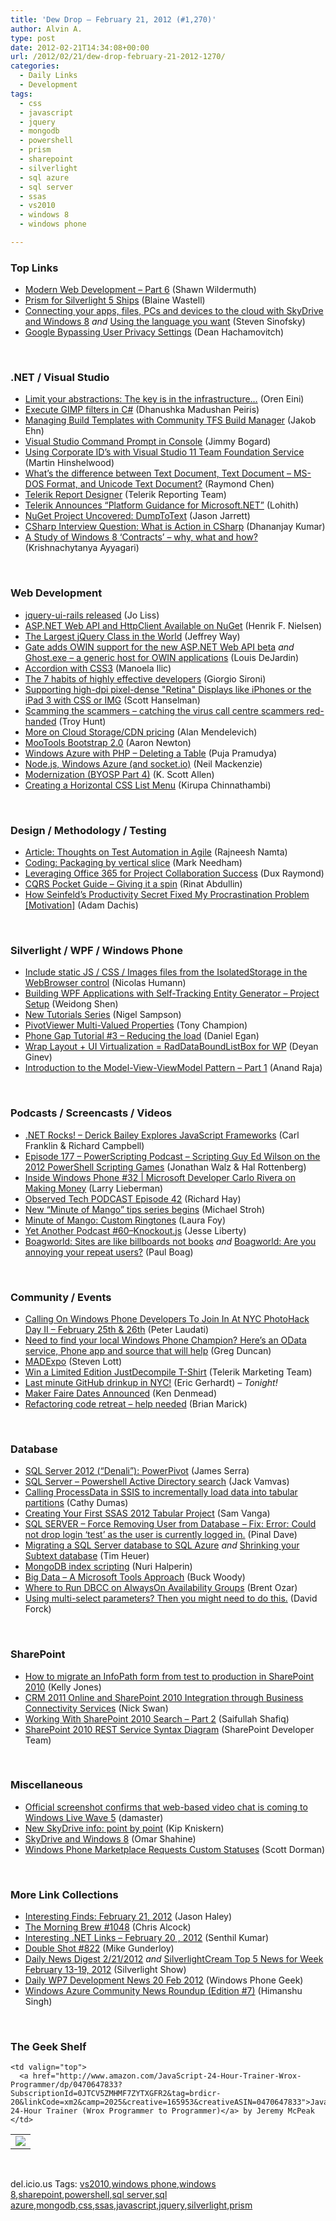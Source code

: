 ```yaml
---
title: 'Dew Drop – February 21, 2012 (#1,270)'
author: Alvin A.
type: post
date: 2012-02-21T14:34:08+00:00
url: /2012/02/21/dew-drop-february-21-2012-1270/
categories:
  - Daily Links
  - Development
tags:
  - css
  - javascript
  - jquery
  - mongodb
  - powershell
  - prism
  - sharepoint
  - silverlight
  - sql azure
  - sql server
  - ssas
  - vs2010
  - windows 8
  - windows phone

---
```

### <a name="top"></a>Top Links

  * [Modern Web Development &#8211; Part 6][1] (Shawn Wildermuth)
  * [Prism for Silverlight 5 Ships][2] (Blaine Wastell)
  * [Connecting your apps, files, PCs and devices to the cloud with SkyDrive and Windows 8][3] _and_ [Using the language you want][4] (Steven Sinofsky)
  * [Google Bypassing User Privacy Settings][5] (Dean Hachamovitch)

&#160;

### <a name="dotnet"></a>.NET / Visual Studio

  * [Limit your abstractions: The key is in the infrastructure…][6] (Oren Eini)
  * [Execute GIMP filters in C#][7] (Dhanushka Madushan Peiris)
  * [Managing Build Templates with Community TFS Build Manager][8] (Jakob Ehn)
  * [Visual Studio Command Prompt in Console][9] (Jimmy Bogard)
  * [Using Corporate ID’s with Visual Studio 11 Team Foundation Service][10] (Martin Hinshelwood)
  * [What&#8217;s the difference between Text Document, Text Document &#8211; MS-DOS Format, and Unicode Text Document?][11] (Raymond Chen)
  * [Telerik Report Designer][12] (Telerik Reporting Team)
  * [Telerik Announces “Platform Guidance for Microsoft.NET”][13] (Lohith)
  * [NuGet Project Uncovered: DumpToText][14] (Jason Jarrett)
  * [CSharp Interview Question: What is Action in CSharp][15] (Dhananjay Kumar)
  * [A Study of Windows 8 &#8216;Contracts&#8217; &#8211; why, what and how?][16] (Krishnachytanya Ayyagari)

&#160;

### <a name="web"></a>Web Development

  * [jquery-ui-rails released][17] (Jo Liss)
  * [ASP.NET Web API and HttpClient Available on NuGet][18] (Henrik F. Nielsen)
  * [The Largest jQuery Class in the World][19] (Jeffrey Way)
  * [Gate adds OWIN support for the new ASP.NET Web API beta][20] _and_ [Ghost.exe – a generic host for OWIN applications][21] (Louis DeJardin)
  * [Accordion with CSS3][22] (Manoela Ilic)
  * [The 7 habits of highly effective developers][23] (Giorgio Sironi)
  * [Supporting high-dpi pixel-dense "Retina" Displays like iPhones or the iPad 3 with CSS or IMG][24] (Scott Hanselman)
  * [Scamming the scammers – catching the virus call centre scammers red-handed][25] (Troy Hunt)
  * [More on Cloud Storage/CDN pricing][26] (Alan Mendelevich)
  * [MooTools Bootstrap 2.0][27] (Aaron Newton)
  * [Windows Azure with PHP – Deleting a Table][28] (Puja Pramudya)
  * [Node.js, Windows Azure (and socket.io)][29] (Neil Mackenzie)
  * [Modernization (BYOSP Part 4)][30] (K. Scott Allen)
  * [Creating a Horizontal CSS List Menu][31] (Kirupa Chinnathambi)

&#160;

### <a name="design"></a>Design / Methodology / Testing

  * [Article: Thoughts on Test Automation in Agile][32] (Rajneesh Namta)
  * [Coding: Packaging by vertical slice][33] (Mark Needham)
  * [Leveraging Office 365 for Project Collaboration Success][34] (Dux Raymond)
  * [CQRS Pocket Guide &#8211; Giving it a spin][35] (Rinat Abdullin)
  * [How Seinfeld&#8217;s Productivity Secret Fixed My Procrastination Problem [Motivation]][36] (Adam Dachis)

&#160;

### <a name="silverlight"></a>Silverlight / WPF / Windows Phone

  * [Include static JS / CSS / Images files from the IsolatedStorage in the WebBrowser control][37] (Nicolas Humann)
  * [Building WPF Applications with Self-Tracking Entity Generator &#8211; Project Setup][38] (Weidong Shen)
  * [New Tutorials Series][39] (Nigel Sampson)
  * [PivotViewer Multi-Valued Properties][40] (Tony Champion)
  * [Phone Gap Tutorial #3 – Reducing the load][41] (Daniel Egan)
  * [Wrap Layout + UI Virtualization = RadDataBoundListBox for WP][42] (Deyan Ginev)
  * [Introduction to the Model-View-ViewModel Pattern – Part 1][43] (Anand Raja)

&#160;

### <a name="podcasts"></a>Podcasts / Screencasts / Videos

  * [.NET Rocks! &#8211; Derick Bailey Explores JavaScript Frameworks][44] (Carl Franklin & Richard Campbell)
  * [Episode 177 &#8211; PowerScripting Podcast &#8211; Scripting Guy Ed Wilson on the 2012 PowerShell Scripting Games][45] (Jonathan Walz & Hal Rottenberg)
  * [Inside Windows Phone #32 | Microsoft Developer Carlo Rivera on Making Money][46] (Larry Lieberman)
  * [Observed Tech PODCAST Episode 42][47] (Richard Hay)
  * [New “Minute of Mango” tips series begins][48] (Michael Stroh)
  * [Minute of Mango: Custom Ringtones][49] (Laura Foy)
  * [Yet Another Podcast #60–Knockout.js][50] (Jesse Liberty)
  * <a href="http://boagworld.com/tumblog/sites-are-like-billboards-not-books/" target="_blank">Boagworld: Sites are like billboards not books</a> _and_ <a href="http://boagworld.com/usability/are-you-annoying-your-repeat-users/" target="_blank">Boagworld: Are you annoying your repeat users?</a> (Paul Boag)

&#160;

### <a name="events"></a>Community / Events

  * [Calling On Windows Phone Developers To Join In At NYC PhotoHack Day II – February 25th & 26th][51] (Peter Laudati)
  * [Need to find your local Windows Phone Champion? Here&#8217;s an OData service, Phone app and source that will help][52] (Greg Duncan)
  * [MADExpo][53] (Steven Lott)
  * [Win a Limited Edition JustDecompile T-Shirt][54] (Telerik Marketing Team)
  * <a href="https://github.com/blog/1053-last-minute-drinkup-in-nyc" target="_blank">Last minute GitHub drinkup in NYC!</a> (Eric Gerhardt) _– Tonight!_
  * [Maker Faire Dates Announced][55] (Ken Denmead)
  * [Refactoring code retreat &#8211; help needed][56] (Brian Marick)

&#160;

### <a name="sql"></a>Database

  * [SQL Server 2012 (“Denali”): PowerPivot][57] (James Serra)
  * [SQL Server – Powershell Active Directory search][58] (Jack Vamvas)
  * [Calling ProcessData in SSIS to incrementally load data into tabular partitions][59] (Cathy Dumas)
  * [Creating Your First SSAS 2012 Tabular Project][60] (Sam Vanga)
  * [SQL SERVER – Force Removing User from Database – Fix: Error: Could not drop login ‘test’ as the user is currently logged in.][61] (Pinal Dave)
  * [Migrating a SQL Server database to SQL Azure][62] _and_ [Shrinking your Subtext database][63] (Tim Heuer)
  * [MongoDB index scripting][64] (Nuri Halperin)
  * [Big Data &#8211; A Microsoft Tools Approach][65] (Buck Woody)
  * [Where to Run DBCC on AlwaysOn Availability Groups][66] (Brent Ozar)
  * [Using multi-select parameters? Then you might need to do this.][67] (David Forck)

&#160;

### <a name="sp"></a>SharePoint

  * [How to migrate an InfoPath form from test to production in SharePoint 2010][68] (Kelly Jones)
  * [CRM 2011 Online and SharePoint 2010 Integration through Business Connectivity Services][69] (Nick Swan)
  * [Working With SharePoint 2010 Search – Part 2][70] (Saifullah Shafiq)
  * [SharePoint 2010 REST Service Syntax Diagram][71] (SharePoint Developer Team)

&#160;

### <a name="misc"></a>Miscellaneous

  * [Official screenshot confirms that web-based video chat is coming to Windows Live Wave 5][72] (damaster)
  * [New SkyDrive info: point by point][73] (Kip Kniskern)
  * [SkyDrive and Windows 8][74] (Omar Shahine)
  * [Windows Phone Marketplace Requests Custom Statuses][75] (Scott Dorman)

&#160;

### <a name="links"></a>More Link Collections

  * [Interesting Finds: February 21, 2012][76] (Jason Haley)
  * [The Morning Brew #1048][77] (Chris Alcock)
  * [Interesting .NET Links – February 20 , 2012][78] (Senthil Kumar)
  * [Double Shot #822][79] (Mike Gunderloy)
  * [Daily News Digest 2/21/2012][80] _and_ [SilverlightCream Top 5 News for Week February 13-19, 2012][81] (Silverlight Show)
  * [Daily WP7 Development News 20 Feb 2012][82] (Windows Phone Geek)
  * [Windows Azure Community News Roundup (Edition #7)][83] (Himanshu Singh)

&#160;

### <a name="shelf"></a>The Geek Shelf

<table border="0" cellspacing="0" cellpadding="0">
  <tr>
    <td>
      <img data-recalc-dims="1" decoding="async" src="https://i0.wp.com/ecx.images-amazon.com/images/I/51CajQgp9FL._SL160_.jpg?w=660" />
    </td>
    
    <td valign="top">
      <a href="http://www.amazon.com/JavaScript-24-Hour-Trainer-Wrox-Programmer/dp/0470647833?SubscriptionId=0JTCV5ZMHMF7ZYTXGFR2&tag=brdicr-20&linkCode=xm2&camp=2025&creative=165953&creativeASIN=0470647833">JavaScript 24-Hour Trainer (Wrox Programmer to Programmer)</a> by Jeremy McPeak
    </td>
  </tr>
</table>

&#160;

<div style="padding-bottom: 0px; margin: 0px; padding-left: 0px; padding-right: 0px; display: inline; float: none; padding-top: 0px" id="scid:0767317B-992E-4b12-91E0-4F059A8CECA8:e06f42f7-64ff-4f1a-a119-a05b6eb7e3a2" class="wlWriterEditableSmartContent">
  del.icio.us Tags: <a href="http://del.icio.us/popular/vs2010" rel="tag">vs2010</a>,<a href="http://del.icio.us/popular/windows+phone" rel="tag">windows phone</a>,<a href="http://del.icio.us/popular/windows+8" rel="tag">windows 8</a>,<a href="http://del.icio.us/popular/sharepoint" rel="tag">sharepoint</a>,<a href="http://del.icio.us/popular/powershell" rel="tag">powershell</a>,<a href="http://del.icio.us/popular/sql+server" rel="tag">sql server</a>,<a href="http://del.icio.us/popular/sql+azure" rel="tag">sql azure</a>,<a href="http://del.icio.us/popular/mongodb" rel="tag">mongodb</a>,<a href="http://del.icio.us/popular/css" rel="tag">css</a>,<a href="http://del.icio.us/popular/ssas" rel="tag">ssas</a>,<a href="http://del.icio.us/popular/javascript" rel="tag">javascript</a>,<a href="http://del.icio.us/popular/jquery" rel="tag">jquery</a>,<a href="http://del.icio.us/popular/silverlight" rel="tag">silverlight</a>,<a href="http://del.icio.us/popular/prism" rel="tag">prism</a>
</div>

 [1]: http://wildermuth.com/2012/02/20/Modern_Web_Development_-_Part_6
 [2]: http://blogs.msdn.com/b/blaine/archive/2012/02/20/prism-for-silverlight-5-ships.aspx
 [3]: http://blogs.msdn.com/b/b8/archive/2012/02/20/connecting-your-apps_2C00_-files_2C00_-pcs-and-devices-to-the-cloud-with-skydrive-and-windows-8.aspx
 [4]: http://blogs.msdn.com/b/b8/archive/2012/02/21/using-the-language-you-want.aspx
 [5]: http://blogs.msdn.com/b/ie/archive/2012/02/20/google-bypassing-user-privacy-settings.aspx
 [6]: http://feedproxy.google.com/~r/AyendeRahien/~3/12TJcXQUTEo/limit-your-abstractions-the-key-is-in-the-infrastructurehellip
 [7]: http://www.codeproject.com/Tips/332376/Execute-Gimp-filters-in-Csharp
 [8]: http://geekswithblogs.net/jakob/archive/2012/02/21/managing-build-templates-with-community-tfs-build-manager.aspx
 [9]: http://feedproxy.google.com/~r/LosTechies/~3/R3CJaa5c8mw/
 [10]: http://feedproxy.google.com/~r/MartinHinshelwood/~3/yBG580uMX88/
 [11]: http://blogs.msdn.com/b/oldnewthing/archive/2012/02/20/10269537.aspx
 [12]: http://feedproxy.google.com/~r/Telerik/~3/djr1DLLEAqg/telerik-report-designer.aspx
 [13]: http://feedproxy.google.com/~r/KashyapasnetRumbles/~3/v0whg1GyRTE/
 [14]: http://feedproxy.google.com/~r/ElegantCode/~3/RqLgVxNq60g/
 [15]: http://debugmode.net/2012/02/20/csharp-interview-question-what-is-action-in-csharp/
 [16]: http://www.codeproject.com/Articles/333411/A-Study-of-Windows-8-Contracts-why-what-and-how
 [17]: http://feedproxy.google.com/~r/Rubyflow/~3/_q2dFYXBZcg/7241-jquery-ui-rails-released
 [18]: http://blogs.msdn.com/b/henrikn/archive/2012/02/20/asp-net-web-api-and-httpclient-available-on-nuget.aspx
 [19]: http://feedproxy.google.com/~r/nettuts/~3/B9D69eheR54/
 [20]: http://whereslou.com/2012/02/20/gate-adds-owin-support-for-the-new-asp-net-web-api-beta
 [21]: http://whereslou.com/2012/02/20/ghost-exe-a-generic-host-for-owin-applications
 [22]: http://tympanus.net/codrops/2012/02/21/accordion-with-css3/
 [23]: http://feeds.dzone.com/~r/zones/agile/~3/ZWVSnQ5ULtY/7-habits-highly-effective
 [24]: http://feedproxy.google.com/~r/ScottHanselman/~3/c2CMlW7D8es/SupportingHighdpiPixeldenseRetinaDisplaysLikeIPhonesOrTheIPad3WithCSSOrIMG.aspx
 [25]: http://feedproxy.google.com/~r/TroyHunt/~3/k77j2fGxU9g/scamming-scammers-catching-virus-call.html
 [26]: http://feedproxy.google.com/~r/devblogailonorg/~3/Fs3wqdi_fO8/post.aspx
 [27]: http://feedproxy.google.com/~r/clientcide/~3/cLamXgLLNBg/
 [28]: http://feedproxy.google.com/~r/microsoft_feed/~3/Ngk47u-rP9w/
 [29]: http://convective.wordpress.com/2012/02/21/node-js-windows-azure-and-socket-io/
 [30]: http://odetocode.com/Blogs/scott/archive/2012/02/18/build-your-own-slide-presenter-part-4.aspx
 [31]: http://www.kirupa.com/html5/creating_a_horizontal_css_list_menu.htm
 [32]: http://www.infoq.com/articles/thoughts-on-test-automation-in-agile
 [33]: http://feedproxy.google.com/~r/MarkNeedham/~3/2RT9Z0mHM-4/
 [34]: http://blogs.msdn.com/b/mvpawardprogram/archive/2012/02/20/leveraging-office-365-for-project-collaboration-success.aspx
 [35]: http://feeds.abdullin.com/~r/RinatAbdullin/~3/YCZybYT_6oM/cqrs-pocket-guide-giving-it-a-spin.html
 [36]: http://feeds.gawker.com/~r/lifehacker/full/~3/hfpsZffJJZg/how-seinfelds-productivity-secret-fixed-my-procrastination-problem
 [37]: http://blog.humann.info/post/2012/02/21/Include-static-JS-CSS-Images-from-the-IsolatedStorage-in-the-WebBrowser-control-windows-phone.aspx
 [38]: http://www.codeproject.com/Articles/296494/Building-WPF-Applications-with-Self-Tracking-Entit
 [39]: http://compiledexperience.com/blog/posts/new-tutorial-series
 [40]: http://feedproxy.google.com/~r/tonychampion/~3/_uIe05rIB3E/
 [41]: http://thesociablegeek.com/phone-gap-tutorial/phone-gap-tutorial-3-reducing-the-load/
 [42]: http://feedproxy.google.com/~r/Telerik/~3/19ppTXCsHQQ/wrap-layout-ui-virtualization-raddataboundlistbox-for-wp.aspx
 [43]: http://blogs.infragistics.com/blogs/anand_raja/archive/2012/02/20/the-model-view-viewmodel-101-part-1.aspx
 [44]: http://www.dotnetrocks.com/default.aspx?ShowNum=743
 [45]: http://feedproxy.google.com/~r/Powerscripting/~3/lG6T-j4IM54/episode-177-power-scripting-podcast-scripting-guy-ed-wilson-on-the-2012-power-shell-scripting-games
 [46]: http://channel9.msdn.com/Shows/Inside+Windows+Phone/Inside-Windows-Phone-32--Microsoft-Developer-Carlo-Rivera-on-Making-Money
 [47]: http://feedproxy.google.com/~r/windowsobserver/~3/jIofKpHszb4/
 [48]: http://windowsteamblog.com/windows_phone/b/windowsphone/archive/2012/02/20/new-minute-of-mango-tips-series-begins.aspx
 [49]: http://channel9.msdn.com/Series/Minute-of-Mango/Minute-of-Mango-Custom-Ringtones
 [50]: http://feedproxy.google.com/~r/JesseLiberty-SilverlightGeek/~3/tQiJcpw4vPs/
 [51]: http://feedproxy.google.com/~r/peterlau/~3/OTC1zCGsves/calling-on-windows-phone-developers-to-join-in-at-nyc-photohack-day-ii-february-25th-amp-26th.aspx
 [52]: http://channel9.msdn.com/coding4fun/blog/Need-to-find-your-local-Windows-Phone-Champion-Heres-an-OData-service-Phone-app-and-source-that-will
 [53]: http://slott-softwarearchitect.blogspot.com/2012/02/madexpo.html
 [54]: http://feedproxy.google.com/~r/Telerik/~3/cyX09Jx-BLc/win-a-limited-edition-justdecompile-t-shirt.aspx
 [55]: http://feeds.wired.com/~r/wiredgeekdad/~3/pg3k5sq7-zc/
 [56]: http://www.exampler.com/blog/2012/02/20/refactoring-code-retreat-help-needed/
 [57]: http://feedproxy.google.com/~r/sqlserverpedia/~3/d7GOQDfy_kE/
 [58]: http://feedproxy.google.com/~r/sqlserverpedia/~3/oVF3HwkB0zc/
 [59]: http://feedproxy.google.com/~r/sqlserverpedia/~3/i0LzfRIFXso/
 [60]: http://feedproxy.google.com/~r/sqlserverpedia/~3/nY7Uq1cEpag/
 [61]: http://blog.sqlauthority.com/2012/02/21/sql-server-force-removing-user-from-database-fix-error-could-not-drop-login-test-as-the-user-is-currently-logged-in/
 [62]: http://feeds.timheuer.com/~r/timheuer/~3/hxbpXJMa4rI/migrating-existing-sql-server-to-sql-azure.aspx
 [63]: http://feeds.timheuer.com/~r/timheuer/~3/spE-Yn7oxOg/reducing-unnecessary-referral-logging-in-subtext.aspx
 [64]: http://geekswithblogs.net/nuri/archive/2012/02/20/mongodb-index-scripting.aspx
 [65]: http://blogs.msdn.com/b/buckwoody/archive/2012/02/20/big-data-a-microsoft-tools-approach.aspx
 [66]: http://feedproxy.google.com/~r/BrentOzar-SqlServerDba/~3/eKLhQKDR6wk/
 [67]: http://blogs.lessthandot.com/index.php/DataMgmt/DataDesign/using-multi-select-parameters-then
 [68]: http://geekswithblogs.net/kjones/archive/2012/02/20/148764.aspx
 [69]: http://lightningtools.com/blog/archive/2012/02/20/crm-2011-online-and-sharepoint-2010-integration-through-business-connectivity.aspx
 [70]: http://feedproxy.google.com/~r/microsoft_feed/~3/WDbAEJ2tYoI/
 [71]: http://blogs.msdn.com/b/sharepointdev/archive/2012/02/20/sharepoint-2010-rest-service-syntax-diagram.aspx
 [72]: http://feedproxy.google.com/~r/liveside/~3/hhl90GyviFU/
 [73]: http://feedproxy.google.com/~r/liveside/~3/gBpGCb9JWxM/
 [74]: http://windowsteamblog.com/windows_live/b/windowslive/archive/2012/02/20/skydrive-and-windows-8.aspx
 [75]: http://geekswithblogs.net/sdorman/archive/2012/02/20/windows-phone-marketplace-requests-custom-statuses.aspx
 [76]: http://jasonhaley.com/blog/post.aspx?id=e34f82cf-fa89-452d-aa36-57b649bdc9df
 [77]: http://feedproxy.google.com/~r/ReflectivePerspective/~3/zETNFdpltV8/
 [78]: http://techblog.ginktage.com/2012/02/interesting-net-links-february-20-2012/
 [79]: http://afreshcup.com/home/2012/2/21/double-shot-822.html
 [80]: http://feedproxy.google.com/~r/silverlightshow/~3/CBHAMsgkLAQ/Daily-News-Digest-2-21-2012.aspx
 [81]: http://feedproxy.google.com/~r/silverlightshow/~3/UDTi-oI8PVg/SilverlightCream-Top-5-News-for-Week-February-13-19-2012.aspx
 [82]: http://feedproxy.google.com/~r/Windowsphonegeek/~3/C4aIB1mAjUg/daily-wp7-development-news-20-feb-2012
 [83]: http://blogs.msdn.com/b/windowsazure/archive/2012/02/20/windows-azure-community-news-roundup-edition-7.aspx